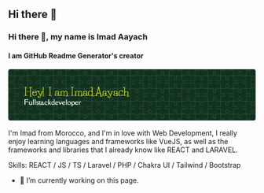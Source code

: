 ## Hi there 👋

 ### Hi there 👋, my name is Imad Aayach
#### I am GitHub Readme Generator's creator
![Header](./github-header-image.png)

I'm Imad from Morocco, and I'm in love with Web Development, I really enjoy learning languages and frameworks like VueJS, as well as the frameworks and libraries that I already know like REACT and LARAVEL.

Skills: REACT / JS / TS / Laravel / PHP / Chakra UI / Tailwind / Bootstrap

- 🔭 I’m currently working on this page. 




